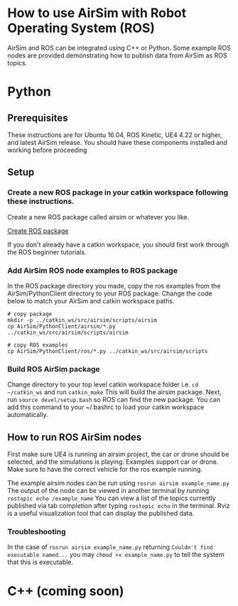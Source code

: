 # How to use AirSim with Robot Operating System (ROS)

AirSim and ROS can be integrated using C++ or Python.  Some example ROS nodes are provided demonstrating how to publish data from AirSim as ROS topics.

# Python

## Prerequisites

These instructions are for Ubuntu 16.04, ROS Kinetic, UE4 4.22 or higher, and latest AirSim release.
You should have these components installed and working before proceeding

## Setup


### Create a new ROS package in your catkin workspace following these instructions.  

Create a new ROS package called airsim or whatever you like.

[Create ROS package](http://wiki.ros.org/ROS/Tutorials/CreatingPackage)

If you don't already have a catkin workspace, you should first work through the ROS beginner tutorials.

### Add AirSim ROS node examples to ROS package

In the ROS package directory you made, copy the ros examples from the AirSim/PythonClient directory to your ROS package. Change the code below to match your AirSim and catkin workspace paths.

```
# copy package
mkdir -p ../catkin_ws/src/airsim/scripts/airsim
cp AirSim/PythonClient/airsim/*.py ../catkin_ws/src/airsim/scripts/airsim

# copy ROS examples
cp AirSim/PythonClient/ros/*.py ../catkin_ws/src/airsim/scripts
```


### Build ROS AirSim package

Change directory to your top level catkin workspace folder i.e. ```cd ~/catkin_ws```  and run ```catkin_make```
This will build the airsim package.  Next, run ```source devel/setup.bash``` so ROS can find the new package.
You can add this command to your ~/.bashrc to load your catkin workspace automatically.

## How to run ROS AirSim nodes

First make sure UE4 is running an airsim project, the car or drone should be selected, and the simulations is playing.
Examples support car or drone.  Make sure to have the correct vehicle for the ros example running. 

The example airsim nodes can be run using ```rosrun airsim example_name.py``` The output of the node 
can be viewed in another terminal by running ```rostopic echo /example_name```  You can view a list of the
topics currently published via tab completion after typing ```rostopic echo``` in the terminal.
Rviz is a useful visualization tool that can display the published data. 

### Troubleshooting

In the case of ```rosrun airsim example_name.py``` returning ```Couldn't find executable named...``` you may ```chmod +x example_name.py``` to tell the system that this is executable.


# C++ (coming soon)
